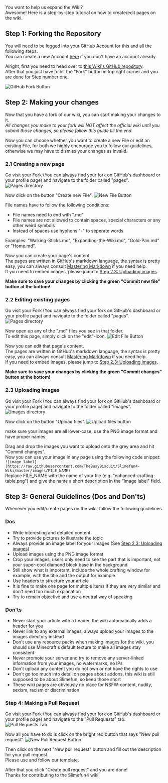 You want to help us expand the Wiki?<br>
Awesome! Here is a step-by-step tutorial on how to create/edit pages on the wiki.

## Step 1: Forking the Repository
You will need to be logged into your GitHub Account for this and all the following steps.<br>
You can create a new Account [here](https://github.com/join) if you don't have an account already.

Alright, first you need to head over to [this Wiki's GitHub repository](https://github.com/TheBusyBiscuit/Slimefun4-Wiki).<br>
After that you just have to hit the "Fork" button in top right corner and you are done for Step number one.

![GitHub Fork Button](https://raw.githubusercontent.com/TheBusyBiscuit/Slimefun4-Wiki/master/images/github-tutorial-fork.png)

## Step 2: Making your changes
Now that you have a fork of our wiki, you can start making your changes to it. <br>
_All changes you make to your fork will NOT affect the official wiki until you submit those changes, so please follow this guide till the end._

Now you can choose whether you want to create a new File or edit an existing File, for both we highly encourage you to follow our guidelines, otherwise we may have to dismiss your changes as invalid.

### 2.1 Creating a new page
Go visit your Fork (You can always find your fork on GitHub's dashboard or your profile page) and navigate to the folder called "pages".
![Pages directory](https://raw.githubusercontent.com/TheBusyBiscuit/Slimefun4-Wiki/master/images/github-tutorial-pages.png)

Now click on the button "Create new File".
![New File Button](https://raw.githubusercontent.com/TheBusyBiscuit/Slimefun4-Wiki/master/images/github-tutorial-new-file.png)

File names have to follow the following conditions:
* File names need to end with ".md"
* File names are not allowed to contain spaces, special characters or any other weird symbols
* Instead of spaces use hyphons "-" to seperate words

Examples: "Walking-Sticks.md", "Expanding-the-Wiki.md", "Gold-Pan.md" or "Home.md".

Now you can create your page's content.<br>
The pages are written in GitHub's markdown language, the syntax is pretty easy, you can always consult [Mastering Markdown](https://guides.github.com/features/mastering-markdown/) if you need help.<br>
If you need to embed images, please jump to [Step 2.3: Uploading images](#23-uploading-images).

**Make sure to save your changes by clicking the green "Commit new file" button at the bottom!**

### 2.2 Editing existing pages
Go visit your Fork (You can always find your fork on GitHub's dashboard or your profile page) and navigate to the folder called "pages".
![Pages directory](https://raw.githubusercontent.com/TheBusyBiscuit/Slimefun4-Wiki/master/images/github-tutorial-pages.png)

Now open up any of the ".md" files you see in that folder.<br>
To edit this page, simply click on the "edit"-icon.
![Edit File Button](https://raw.githubusercontent.com/TheBusyBiscuit/Slimefun4-Wiki/master/images/github-tutorial-edit.png)

Now you can edit that page's content.<br>
The pages are written in GitHub's markdown language, the syntax is pretty easy, you can always consult [Mastering Markdown](https://guides.github.com/features/mastering-markdown/) if you need help.<br>
If you need to embed images, please jump to [Step 2.3: Uploading images](#23-uploading-images).

**Make sure to save your changes by clicking the green "Commit changes" button at the bottom!**

### 2.3 Uploading images
Go visit your Fork (You can always find your fork on GitHub's dashboard or your profile page) and navigate to the folder called "images".
![Images directory](https://raw.githubusercontent.com/TheBusyBiscuit/Slimefun4-Wiki/master/images/github-tutorial-images.png)

Now click on the button "Upload files".
![Upload files button](https://raw.githubusercontent.com/TheBusyBiscuit/Slimefun4-Wiki/master/images/github-tutorial-upload-image.png)

make sure your images are all lower-case, use the PNG image format and have proper names.

Drag and drop the images you want to upload onto the grey area and hit "Commit changes".<br>
Now you can use your image in any page using the following code snippet:<br>
```![image label](https://raw.githubusercontent.com/TheBusyBiscuit/Slimefun4-Wiki/master/images/FILE_NAME)```<br>
Replace FILE_NAME with the name of your file (e.g. "enhanced-crafting-table.png") and give the name a short description in the "image label" field.

## Step 3: General Guidelines (Dos and Don'ts)
Whenever you edit/create pages on the wiki, follow the following guidelines.

### **Dos**
* Write interesting and detailed content
* Try to provide pictures to illustrate the topic
* Always provide an image label for your images (See [Step 2.3: Uploading images](#23-uploading-images))
* Upload images using the PNG image format
* Crop your images, users only need to see the part that is important, not your super-cool diamond block base in the background
* Still show what is important, include the whole crafting window for example, with the title and the output for example
* Use headers to structure your article
* It is fine to make one page for multiple items if they are very similar and don't need too much explanation
* Try to remain objective and use a neutral way of speaking

### **Don'ts**
* Never start your article with a header, the wiki automatically adds a header for you
* Never link to any external images, always upload your images to the images directory instead
* Don't use any resource packs when making images for the wiki, you should use Minecraft's default texture to make all images stay consistent
* Never promote your server and try to remove any server-linked information from your images, no watermarks, no IPs
* Don't upload any content you do not own or not have the rights to use
* Don't go too much into detail on pages about addons, this wiki is still supposed to be about Slimefun, so keep those short
* These wiki pages are obviously no place for NSFW-content, nudity, sexism, racism or discrimination

### Step 4: Making a Pull Request
Go visit your Fork (You can always find your fork on GitHub's dashboard or your profile page) and navigate to the "Pull Requests" tab.
![Pull Requests Tab](https://raw.githubusercontent.com/TheBusyBiscuit/Slimefun4-Wiki/master/images/github-tutorial-pr-tab.png)

Now all you have to do is click on the bright red button that says "New pull request".
![New Pull Request Button](https://raw.githubusercontent.com/TheBusyBiscuit/Slimefun4-Wiki/master/images/github-tutorial-pr-button.png)

Then click on the next "New pull request" button and fill out the description for your pull request.<br>
Please use and follow our template.

After that you click "Create pull request" and you are done!<br>
Thanks for contributing to the Slimefun4 wiki!
